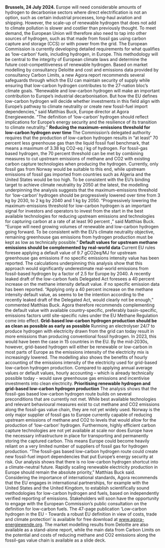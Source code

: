 **Brussels, 24 July 2024.** Europe will need considerable amounts of hydrogen to decarbonise sectors where direct electrification is not an option, such as certain industrial processes, long-haul aviation and shipping. However, the scale-up of renewable hydrogen that does not add to climate pollution is slower and costlier than previously thought. To meet demand, the European Union will therefore also need to tap into other sources of hydrogen, such as that made from fossil gas using carbon capture and storage (CCS) or with power from the grid.
The European Commission is currently developing detailed requirements for what qualifies as ‘low-carbon’ fuels, including hydrogen, in Europe. This methodology will be central to the integrity of European climate laws and determine the future cost-competitiveness of renewable hydrogen.
Based on market modelling by consultancy Deloitte and cost and emissions data provided by consultancy Carbon Limits, a new Agora report recommends several safeguards through which the EU can maintain security of supply while ensuring that low-carbon hydrogen contributes to the 27-nation bloc’s climate goals.
“Renewable and low-carbon hydrogen will make an important contribution to Europe’s industrial decarbonisation. But how the EU defines low-carbon hydrogen will decide whether investments in this field align with Europe’s pathway to climate neutrality or create new fossil-fuel import dependencies,” said Matthias Buck, Europe director at Agora Energiewende. “The definition of ‘low-carbon’ hydrogen should reflect implications for Europe’s energy security and the resilience of its transition to climate neutrality.”
**Reducing the maximum-emissions threshold for low-carbon hydrogen over time**
The Commission’s delegated authority requires that the production of low-carbon hydrogen results in “at least” 70 percent less greenhouse gas than the liquid fossil fuel benchmark, that means a maximum of 3.38 kg CO2-eq / kg of hydrogen. For fossil-gas based hydrogen, the 70 percent threshold can be met by combining measures to cut upstream emissions of methane and CO2 with existing carbon capture technologies when producing the hydrogen. Currently, only fossil gas from Norway would be suitable to this end, while upstream emissions of fossil gas imported from countries such as Algeria and the United States would be too high. To be consistent with the EU’s binding target to achieve climate neutrality by 2050 at the latest, the modelling underpinning the analysis suggests that the maximum-emissions threshold for ‘low-carbon’ hydrogen should be progressively lowered over time from 3 kg by 2030, to 2 kg by 2040 and 1 kg by 2050.
“Progressively lowering the maximum-emissions threshold for low-carbon hydrogen is an important signal for investors and operators to invest from the start in the best available technologies for reducing upstream emissions and technologies for capturing carbon at a rate of at least 90 percent ,” said Matthias Buck. “Europe will need growing volumes of renewable and low-carbon hydrogen going forward. To be consistent with the EU’s climate neutrality objective, remaining greenhouse gas emissions from hydrogen production must be kept as low as technically possible.”
**Default values for upstream methane emissions should be complemented by real-world data**
Current EU rules foresee applying a default value of 9.7 gCO2eq/MJ for upstream greenhouse gas emissions if no specific emissions intensity value has been reported. The calculations underpinning this analysis show that this approach would significantly underestimate real-world emissions from fossil-based hydrogen by a factor of 2.5 for Europe by 2040. A recently leaked draft of the low-carbon fuels Delegated Act foresees a 40 percent increase on the methane intensity default value. if no specific emission data has been reported.
“Applying only a 40 percent increase on the methane intensity default value, as seems to be the intention according to the recently leaked draft of the Delegated Act, would clearly not be enough,” commented Matthias Buck. Agora therefore recommends complementing the default value with available country-specific, preferably basin-specific, emissions factors until site-specific rules under the EU Methane Regulation come into effect.
**Grid-based low-carbon hydrogen production should be as clean as possible as early as possible**
Running an electrolyser 24/7 to produce hydrogen with electricity drawn from the grid can today result in more emissions than producing conventional fossil hydrogen. In 2023, this would have been the case in 15 countries in the EU. By the mid-2030s, however, grid-based hydrogen will either be renewable or low-carbon in most parts of Europe as the emissions intensity of the electricity mix is increasingly lowered. The modelling also shows the benefits of hourly accounting of the emissions intensity of the electricity used for grid-based low-carbon hydrogen production. Compared to applying annual average values or default values, hourly accounting – which is already technically possible today - would save greenhouse gas emissions and incentivise investments into clean electricity.
**Prioritising renewable hydrogen and grid-based low-carbon hydrogen production**
The analysis shows that the fossil-gas based low-carbon hydrogen route builds on several preconditions that are currently not met. While best available technologies and relevant behavioural measures exist to cut methane and CO2 emissions along the fossil-gas value chain, they are not yet widely used. Norway is the only major supplier of fossil gas to Europe currently capable of reducing upstream emissions of methane and CO2 to levels that would allow for the production of ‘low-carbon’ hydrogen. Furthermore, highly efficient carbon capture technologies are not yet available at scale nor does Europe have the necessary infrastructure in place for transporting and permanently storing the captured carbon. This means Europe could become heavily reliant on a very limited number of suppliers of fossil gas for hydrogen production.
“The fossil-gas based low-carbon hydrogen route could create new fossil-fuel import dependencies that put Europe’s energy security at risk. Our analysis shows that there is no low-carbon hydrogen shortcut into a climate-neutral future. Rapidly scaling renewable electricity production in Europe should remain the absolute priority,” Matthias Buck said.
Considering the importance of international standards, Agora recommends that the EU engages in international partnerships, for example with the United States and the United Kingdom, to establish scientifically sound methodologies for low-carbon hydrogen and fuels, based on independently verified reporting of emissions.
Stakeholders will soon have the opportunity to engage with the European Commission’s public consultation on the definition for low-carbon fuels.
The 47-page publication ‘Low-carbon hydrogen in the EU - Towards a robust EU definition in view of costs, trade and climate protection’ is available for free download at www.agora-energiewende.org. The market modelling results from Deloitte are also available as a stand-alone report, while the main data from Carbon Limits on the potential and costs of reducing methane and CO2 emissions along the fossil-gas value chain is available as a slide deck.
